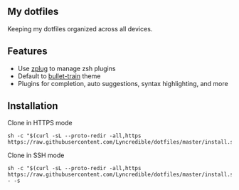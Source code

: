 ## My dotfiles
Keeping my dotfiles organized across all devices.

## Features
- Use [zplug](https://github.com/zplug/zplug) to manage zsh plugins
- Default to [bullet-train](https://github.com/caiogondim/bullet-train.zsh) theme
- Plugins for completion, auto suggestions, syntax highlighting, and more

## Installation
Clone in HTTPS mode
```
sh -c "$(curl -sL --proto-redir -all,https https://raw.githubusercontent.com/Lyncredible/dotfiles/master/install.sh)"
```
Clone in SSH mode
```
sh -c "$(curl -sL --proto-redir -all,https https://raw.githubusercontent.com/Lyncredible/dotfiles/master/install.sh)" - -s
```
